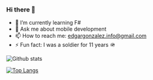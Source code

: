 ### Hi there 👋
- 🌱 I’m currently learning F#
- 💬 Ask me about mobile development
- 📫 How to reach me: edgargonzalez.info@gmail.com
- ⚡ Fun fact: I was a soldier for 11 years 🪖

![Github stats](https://github-readme-stats.vercel.app/api?username=edgarfgp&show_icons=true&theme=synthwave&count_private=true)

 [![Top Langs](https://github-readme-stats.vercel.app/api/top-langs/?username=edgarfgp&theme=synthwave)](https://github.com/edgarfgp/github-readme-stats)
